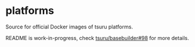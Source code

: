platforms
=========

Source for official Docker images of tsuru platforms.

README is work-in-progress, check [tsuru/basebuilder#98](https://github.com/tsuru/basebuilder/issues/98) for more details.
